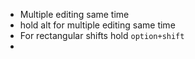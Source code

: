 - Multiple editing same time
- hold alt for multiple editing same time
- For rectangular shifts hold `option+shift`
- 




